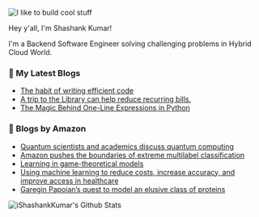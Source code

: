 ![I like to build cool stuff](https://res.cloudinary.com/dt8g3rhcy/image/upload/v1595929574/i_like_to_build_cool_shit._1_nzbwjh.png)

Hey y'all, I'm Shashank Kumar! 

I'm a Backend Software Engineer solving challenging problems in Hybrid Cloud World.

### 📕 My Latest Blogs
<!-- BLOG-POST-LIST:START -->
- [The habit of writing efficient code](https://medium.com/@ishashankkumar/the-habit-of-writing-efficient-code-153b05f04269?source=rss-d24dda280d5f------2)
- [A trip to the Library can help reduce recurring bills.](https://medium.com/swlh/a-trip-to-the-library-can-help-reduce-recurring-bills-23bca495cdf5?source=rss-d24dda280d5f------2)
- [The Magic Behind One-Line Expressions in Python](https://medium.com/swlh/the-magic-behind-one-line-expressions-in-python-816c10180c5c?source=rss-d24dda280d5f------2)
<!-- BLOG-POST-LIST:END -->

### 📕 Blogs by Amazon
<!-- AMAZON-BLOG-POST-LIST:START -->
- [Quantum scientists and academics discuss quantum computing](https://www.amazon.science/videos-webinars/amazon-quantum-scientists-and-academics-discuss-the-challenge-and-the-promise-of-quantum-computing)
- [Amazon pushes the boundaries of extreme multilabel classification](https://www.amazon.science/blog/neurips-2021-amazon-pushes-the-boundaries-of-extreme-multilabel-classification)
- [Learning in game-theoretical models](https://www.amazon.science/research-awards/success-stories/learning-in-game-theoretical-models)
- [Using machine learning to reduce costs, increase accuracy, and improve access in healthcare](https://www.amazon.science/research-awards/success-stories/using-machine-learning-to-reduce-costs-increase-accuracy-and-improve-access-in-healthcare)
- [Garegin Papoian’s quest to model an elusive class of proteins](https://www.amazon.science/research-awards/success-stories/garegin-papoians-quest-to-model-an-elusive-class-of-proteins)
<!-- AMAZON-BLOG-POST-LIST:END -->



<img align="center" alt="iShashankKumar's Github Stats" src="https://github-readme-stats.vercel.app/api?username=ishashankkumar&show_icons=true&hide_border=true" />
